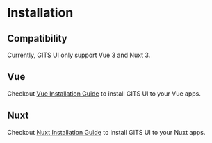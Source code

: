 # Installation

## Compatibility

Currently, GITS UI only support Vue 3 and Nuxt 3.

## Vue

Checkout [Vue Installation Guide](/guide/vue) to install GITS UI to your Vue apps.

## Nuxt

Checkout [Nuxt Installation Guide](/guide/nuxt) to install GITS UI to your Nuxt apps.
